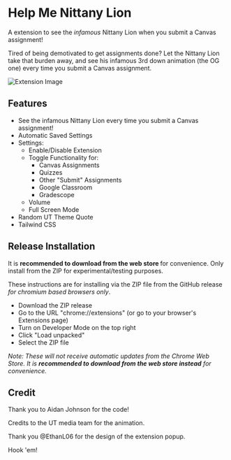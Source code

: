 # Help Me Nittany Lion

A extension to see the <i>infamous</i> Nittany Lion when you submit a Canvas assignment!

Tired of being demotivated to get assignments done?
Let the Nittany Lion take that burden away, and see his infamous 3rd down animation (the OG one) every time you submit a Canvas assignment.

![Extension Image](https://lh3.googleusercontent.com/nV0uRjXJ9PRps2P3YY9rYKPUT-yYxGjKgwpmO6njmjV1kXdv4rJNr6LxXtz1gRBOB1eKHVyj6CPcpI_Kf791uBfV1jw=s1280-w1280-h800](https://cdn.vox-cdn.com/thumbor/5EQ0J79-kN3gGEGw-zS_rc2oM3s=/0x0:904x490/1200x0/filters:focal(0x0:904x490):no_upscale()/cdn.vox-cdn.com/uploads/chorus_asset/file/19591279/1325_h.jpg))

## Features

- See the infamous Nittany Lion every time you submit a Canvas assignment!
- Automatic Saved Settings
- Settings:
  - Enable/Disable Extension
  - Toggle Functionality for:
    - Canvas Assignments
    - Quizzes
    - Other "Submit" Assignments
    - Google Classroom
    - Gradescope
  - Volume
  - Full Screen Mode
- Random UT Theme Quote
- Tailwind CSS

## Release Installation

It is <b>recommended to download from the web store </b> for convenience.</i>
Only install from the ZIP for experimental/testing purposes.

These instructions are for installing via the ZIP file from the GitHub release <i>for chromium based browsers only</i>.

- Download the ZIP release
- Go to the URL "chrome://extensions" (or go to your browser's Extensions page)
- Turn on Developer Mode on the top right
- Click "Load unpacked"
- Select the ZIP file

<i>Note: These will not receive automatic updates from the Chrome Web Store. It is <b>recommended to download from the web store instead</b> for convenience.</i>

## Credit

Thank you to Aidan Johnson for the code!

Credits to the UT media team for the animation.

Thank you @EthanL06 for the design of the extension popup.

Hook 'em!
